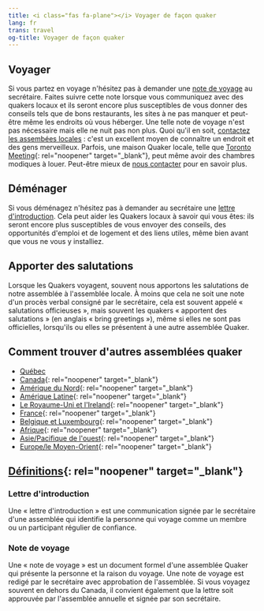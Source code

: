 ```yaml
---
title: <i class="fas fa-plane"></i> Voyager de façon quaker
lang: fr
trans: travel
og-title: Voyager de façon quaker
---
```

## Voyager

Si vous partez en voyage n'hésitez pas à demander une [note de voyage](#voyage) au secrétaire. Faites suivre cette note lorsque vous communiquez avec des quakers locaux et ils seront encore plus susceptibles de vous donner des conseils tels que de bons restaurants, les sites à ne pas manquer et peut-être même les endroits où vous héberger. Une telle note de voyage n'est pas nécessaire mais elle ne nuit pas non plus. Quoi qu'il en soit, [contactez les assembées locales](#contact) : c'est un excellent moyen de connaître un endroit et des gens merveilleux. Parfois, une maison Quaker locale, telle que [Toronto Meeting](https://www.torontoquakers.org/){: rel="noopener" target="_blank"}, peut même avoir des chambres modiques à louer. Peut-être mieux de [nous contacter](/contact) pour en savoir plus.

## Déménager

Si vous déménagez n'hésitez pas à demander au secrétaire une [lettre d'introduction](#introduction). Cela peut aider les Quakers locaux à savoir qui vous êtes: ils seront encore plus susceptibles de vous envoyer des conseils, des opportunités d'emploi et de logement et des liens utiles, même bien avant que vous ne vous y installiez.

## Apporter des salutations

Lorsque les Quakers voyagent, souvent nous apportons les salutations de notre assemblée à l'assemblée locale. À moins que cela ne soit une note d'un procès verbal consigné par le secrétaire, cela est souvent appelé « salutations officieuses », mais souvent les quakers « apportent des salutations » (en anglais « bring greetings »), même si elles ne sont pas officielles, lorsqu'ils ou elles se présentent à une autre assemblée Quaker.

## Comment trouver d'autres assemblées quaker <span class="stanchor"><a name="contact"> </a></span>

* [Québec](/accueil#-nous-trouver)
* [Canada](https://quaker.ca/who-we-are/find-a-meeting/){: rel="noopener" target="_blank"}
* [Amérique du Nord](https://www.fgcquaker.org/connect/quaker-finder){: rel="noopener" target="_blank"}
* [Amérique Latine](http://fwccamericas.org/find_friends/index.shtml){: rel="noopener" target="_blank"}
* [Le Royaume-Uni et l'Ireland](http://www.quaker.org.uk/organisation-details){: rel="noopener" target="_blank"}
* [France](https://www.quakersenfrance.org/){: rel="noopener" target="_blank"}
* [Belgique et Luxembourg](https://quakers-belux.org/meetings-for-worship-where-and-when/){: rel="noopener" target="_blank"}
* [Afrique](http://fwccafrica.org/){: rel="noopener" target="_blank"}
* [Asie/Pacifique de l'ouest](http://fwccawps.org/){: rel="noopener" target="_blank"}
* [Europe/le Moyen-Orient](http://www.fwccemes.org/fam/){: rel="noopener" target="_blank"}

## [Définitions](https://www.fgcquaker.org/resources/explanation-letters-introduction-travel-minutes-and-endorsements){: rel="noopener" target="_blank"}
### Lettre d'introduction <span class="stanchor"><a name="introduction"> </a></span>

Une « lettre d'introduction » est une communication signée par le secrétaire d'une assemblée qui identifie la personne qui voyage comme un membre ou un participant régulier de confiance.

### Note de voyage <span class="stanchor"><a name="voyage"> </a></span>

Une « note de voyage » est un document formel d'une assemblée Quaker qui présente la personne et la raison du voyage. Une note de voyage est redigé par le secrétaire avec approbation de l'assemblée. Si vous voyagez souvent en dehors du Canada, il convient également que la lettre soit approuvée par l'assemblée annuelle et signée par son secrétaire.
